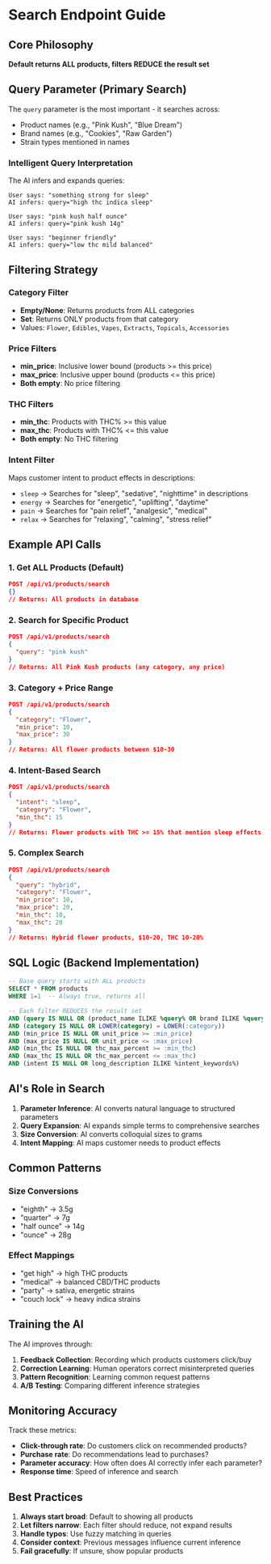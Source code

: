 # Search Endpoint Guide

## Core Philosophy
**Default returns ALL products, filters REDUCE the result set**

## Query Parameter (Primary Search)
The `query` parameter is the most important - it searches across:
- Product names (e.g., "Pink Kush", "Blue Dream")
- Brand names (e.g., "Cookies", "Raw Garden")
- Strain types mentioned in names

### Intelligent Query Interpretation
The AI infers and expands queries:
```
User says: "something strong for sleep"
AI infers: query="high thc indica sleep"

User says: "pink kush half ounce"
AI infers: query="pink kush 14g"

User says: "beginner friendly"
AI infers: query="low thc mild balanced"
```

## Filtering Strategy

### Category Filter
- **Empty/None**: Returns products from ALL categories
- **Set**: Returns ONLY products from that category
- Values: `Flower`, `Edibles`, `Vapes`, `Extracts`, `Topicals`, `Accessories`

### Price Filters
- **min_price**: Inclusive lower bound (products >= this price)
- **max_price**: Inclusive upper bound (products <= this price)
- **Both empty**: No price filtering

### THC Filters
- **min_thc**: Products with THC% >= this value
- **max_thc**: Products with THC% <= this value
- **Both empty**: No THC filtering

### Intent Filter
Maps customer intent to product effects in descriptions:
- `sleep` → Searches for "sleep", "sedative", "nighttime" in descriptions
- `energy` → Searches for "energetic", "uplifting", "daytime"
- `pain` → Searches for "pain relief", "analgesic", "medical"
- `relax` → Searches for "relaxing", "calming", "stress relief"

## Example API Calls

### 1. Get ALL Products (Default)
```json
POST /api/v1/products/search
{}
// Returns: All products in database
```

### 2. Search for Specific Product
```json
POST /api/v1/products/search
{
  "query": "pink kush"
}
// Returns: All Pink Kush products (any category, any price)
```

### 3. Category + Price Range
```json
POST /api/v1/products/search
{
  "category": "Flower",
  "min_price": 10,
  "max_price": 30
}
// Returns: All flower products between $10-30
```

### 4. Intent-Based Search
```json
POST /api/v1/products/search
{
  "intent": "sleep",
  "category": "Flower",
  "min_thc": 15
}
// Returns: Flower products with THC >= 15% that mention sleep effects
```

### 5. Complex Search
```json
POST /api/v1/products/search
{
  "query": "hybrid",
  "category": "Flower",
  "min_price": 10,
  "max_price": 20,
  "min_thc": 10,
  "max_thc": 20
}
// Returns: Hybrid flower products, $10-20, THC 10-20%
```

## SQL Logic (Backend Implementation)
```sql
-- Base query starts with ALL products
SELECT * FROM products
WHERE 1=1  -- Always true, returns all

-- Each filter REDUCES the result set
AND (query IS NULL OR (product_name ILIKE %query% OR brand ILIKE %query%))
AND (category IS NULL OR LOWER(category) = LOWER(:category))
AND (min_price IS NULL OR unit_price >= :min_price)
AND (max_price IS NULL OR unit_price <= :max_price)
AND (min_thc IS NULL OR thc_max_percent >= :min_thc)
AND (max_thc IS NULL OR thc_max_percent <= :max_thc)
AND (intent IS NULL OR long_description ILIKE %intent_keywords%)
```

## AI's Role in Search

1. **Parameter Inference**: AI converts natural language to structured parameters
2. **Query Expansion**: AI expands simple terms to comprehensive searches
3. **Size Conversion**: AI converts colloquial sizes to grams
4. **Intent Mapping**: AI maps customer needs to product effects

## Common Patterns

### Size Conversions
- "eighth" → 3.5g
- "quarter" → 7g
- "half ounce" → 14g
- "ounce" → 28g

### Effect Mappings
- "get high" → high THC products
- "medical" → balanced CBD/THC products
- "party" → sativa, energetic strains
- "couch lock" → heavy indica strains

## Training the AI

The AI improves through:
1. **Feedback Collection**: Recording which products customers click/buy
2. **Correction Learning**: Human operators correct misinterpreted queries
3. **Pattern Recognition**: Learning common request patterns
4. **A/B Testing**: Comparing different inference strategies

## Monitoring Accuracy

Track these metrics:
- **Click-through rate**: Do customers click on recommended products?
- **Purchase rate**: Do recommendations lead to purchases?
- **Parameter accuracy**: How often does AI correctly infer each parameter?
- **Response time**: Speed of inference and search

## Best Practices

1. **Always start broad**: Default to showing all products
2. **Let filters narrow**: Each filter should reduce, not expand results
3. **Handle typos**: Use fuzzy matching in queries
4. **Consider context**: Previous messages influence current inference
5. **Fail gracefully**: If unsure, show popular products